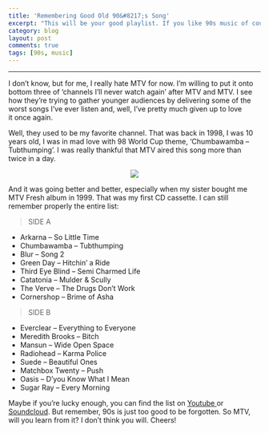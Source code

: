 ```yaml
---
title: 'Remembering Good Old 90&#8217;s Song'
excerpt: "This will be your good playlist. If you like 90s music of course."
category: blog
layout: post
comments: true
tags: [90s, music]
---
```

* * *

I don&#8217;t know, but for me, I really hate MTV for now. I&#8217;m willing to put it onto bottom three of &#8216;channels I&#8217;ll never watch again&#8217; after MTV and MTV. I see how they&#8217;re trying to gather younger audiences by delivering some of the worst songs I&#8217;ve ever listen and, well, I&#8217;ve pretty much given up to love it once again.

Well, they used to be my favorite channel. That was back in 1998, I was 10 years old, I was in mad love with 98 World Cup theme, &#8216;Chumbawamba &#8211; Tubthumping&#8217;. I was really thankful that MTV aired this song more than twice in a day.

<p style="text-align: center;">
<img src="{{site.url}}/images/post-mtv.jpg">
</p>


And it was going better and better, especially when my sister bought me MTV Fresh album in 1999. That was my first CD cassette. I can still remember properly the entire list:

> SIDE A

*   Arkarna &#8211; So Little Time
*   Chumbawamba &#8211; Tubthumping
*   Blur &#8211; Song 2
*   Green Day &#8211; Hitchin&#8217; a Ride
*   Third Eye Blind &#8211; Semi Charmed Life
*   Catatonia &#8211; Mulder & Scully
*   The Verve &#8211; The Drugs Don&#8217;t Work
*   Cornershop &#8211; Brime of Asha

> SIDE B

*   Everclear &#8211; Everything to Everyone
*   Meredith Brooks &#8211; Bitch
*   Mansun &#8211; Wide Open Space
*   Radiohead &#8211; Karma Police
*   Suede &#8211; Beautiful Ones
*   Matchbox Twenty &#8211; Push
*   Oasis &#8211; D&#8217;you Know What I Mean
*   Sugar Ray &#8211; Every Morning

Maybe if you&#8217;re lucky enough, you can find the list on <a title="Youtube" href="http://www.youtube.com/" target="_blank">Youtube </a>or <a title="SoundCloud" href="http://soundcloud.com/" target="_blank">Soundcloud</a>. But remember, 90s is just too good to be forgotten.
So MTV, will you learn from it? I don&#8217;t think you will.
Cheers!